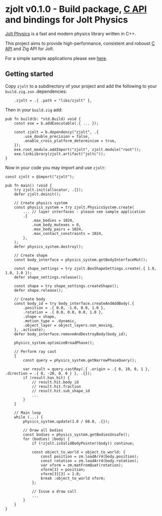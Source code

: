 # zjolt v0.1.0 - Build package, [C API](libs/JoltC) and bindings for Jolt Physics

[Jolt Physics](https://github.com/jrouwe/JoltPhysics) is a fast and modern physics library written in C++.

This project aims to provide high-performance, consistent and roboust [C API](libs/JoltC) and Zig API for Jolt.

For a simple sample applications please see [here](https://github.com/michal-z/zig-gamedev/tree/main/samples/physics_test_wgpu/src/physics_test_wgpu.zig).

## Getting started

Copy `zjolt` to a subdirectory of your project and add the following to your `build.zig.zon` .dependencies:
```zig
    .zjolt = .{ .path = "libs/zjolt" },
```

Then in your `build.zig` add:
```zig
pub fn build(b: *std.Build) void {
    const exe = b.addExecutable(.{ ... });

    const zjolt = b.dependency("zjolt", .{
        .use_double_precision = false,
        .enable_cross_platform_determinism = true,
    });
    exe.root_module.addImport("zjolt", zjolt.module("root"));
    exe.linkLibrary(zjolt.artifact("joltc"));
}
```

Now in your code you may import and use `zjolt`:

```zig
const zjolt = @import("zjolt");

pub fn main() !void {
    try zjolt.init(allocator, .{});
    defer zjolt.deinit();

    // Create physics system
    const physics_system = try zjolt.PhysicsSystem.create(
        ... // layer interfaces - please see sample application
        .{
            .max_bodies = 1024,
            .num_body_mutexes = 0,
            .max_body_pairs = 1024,
            .max_contact_constraints = 1024,
        },
    );
    defer physics_system.destroy();

    // Create shape
    const body_interface = physics_system.getBodyInterfaceMut();

    const shape_settings = try zjolt.BoxShapeSettings.create(.{ 1.0, 1.0, 1.0 });
    defer shape_settings.release();

    const shape = try shape_settings.createShape();
    defer shape.release();

    // Create body
    const body_id = try body_interface.createAndAddBody(.{
        .position = .{ 0.0, -1.0, 0.0, 1.0 },
        .rotation = .{ 0.0, 0.0, 0.0, 1.0 },
        .shape = shape,
        .motion_type = .dynamic,
        .object_layer = object_layers.non_moving,
    }, .activate);
    defer body_interface.removeAndDestroyBody(body_id);

    physics_system.optimizeBroadPhase();

    // Perform ray cast
    {
        const query = physics_system.getNarrowPhaseQuery();

        var result = query.castRay(.{ .origin = .{ 0, 10, 0, 1 }, .direction = .{ 0, -20, 0, 0 } }, .{});
        if (result.has_hit) {
            // result.hit.body_id
            // result.hit.fraction
            // result.hit.sub_shape_id
            ...
        }
    }

    // Main loop
    while (...) {
        physics_system.update(1.0 / 60.0, .{});

        // Draw all bodies
        const bodies = physics_system.getBodiesUnsafe();
        for (bodies) |body| {
            if (!zjolt.isValidBodyPointer(body)) continue;

            const object_to_world = object_to_world: {
                const position = zm.loadArr4(body.position);
                const rotation = zm.loadArr4(body.rotation);
                var xform = zm.matFromQuat(rotation);
                xform[3] = position;
                xform[3][3] = 1.0;
                break :object_to_world xform;
            };

            // Issue a draw call
            ...
        }
    }
}
```
